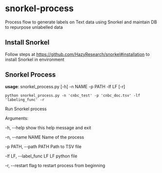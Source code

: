 # snorkel-process
Process flow to generate labels on Text data using Snorkel and maintain DB to repurpose unlabelled data

## Install Snorkel

Follow steps at https://github.com/HazyResearch/snorkel#installation to install Snorkel in environment

## Snorkel Process
**usage**: snorkel_process.py [-h] -n NAME -p PATH -lf LF [-r]

```python snorkel_process.py -n 'cnbc_test' -p 'cnbc_doc.tsv' -lf 'labeling_func' -r```

Run Snorkel process

Arguments:

  -h, --help        show this help message and exit
  
  -n, --name NAME        Name of the process
  
  -p PATH, --path PATH        Path to TSV file
  
  -lf LF, --label_func LF       LF python file
  
  -r, --restart       flag to restart process from beginning
